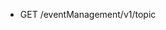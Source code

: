<!--
    ATTENTION: This file was generated via gradle!
               Do NOT manually edit this file! Any such changes will be overwritten!
-->

* GET /eventManagement/v1/topic
